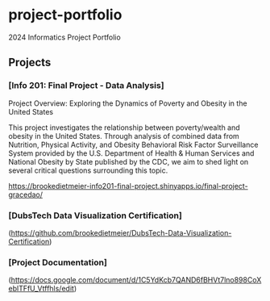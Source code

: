 # project-portfolio
2024 Informatics Project Portfolio 

## Projects

### [Info 201: Final Project - Data Analysis]
Project Overview: Exploring the Dynamics of Poverty and Obesity in the United States

This project investigates the relationship between poverty/wealth and obesity in the United States. Through analysis of combined data from Nutrition, Physical Activity, and Obesity Behavioral Risk Factor Surveillance System provided by the U.S. Department of Health & Human Services and National Obesity by State published by the CDC, we aim to shed light on several critical questions surrounding this topic.

https://brookedietmeier-info201-final-project.shinyapps.io/final-project-gracedao/


### [DubsTech Data Visualization Certification]
(https://github.com/brookedietmeier/DubsTech-Data-Visualization-Certification)


### [Project Documentation]
(https://docs.google.com/document/d/1C5YdKcb7QAND6fBHVt7lno898CoXeblTFfU_Vtffhls/edit)



